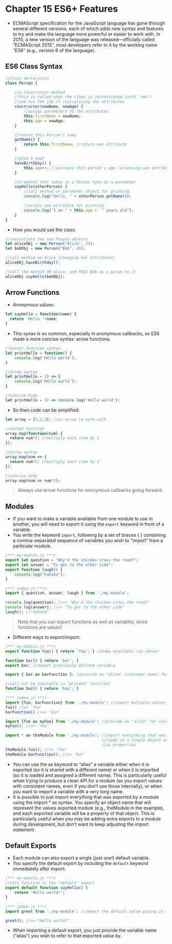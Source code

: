 # Chapter 15 ES6+ Features
- ECMAScript specification for the JavaScript language has gone through several different versions, each of which adds new syntax and features to try and make the language more powerful or easier to work with. In 2015, a new version of the language was released—officially called “ECMAScript 2015”, most developers refer to it by the working name “ES6” (e.g., version 6 of the language).

## ES6 Class Syntax
```js
//class declaration
class Person {

    //a Constructor method
    //this is called when the class is instantiated (with `new`)
    //and has the job of initializing the attributes
    constructor(newName, newAge) {
        //assign parameters to the attributes
        this.firstName = newName;
        this.age = newAge;
    }

    //return this Person's name
    getName() {
        return this.firstName; //return own attribute
    }

    //grow a year
    haveBirthday() {
        this.age++; //increase this person's age (accessing own attribute)
    }

    //a method that takes in a Person type as a parameter
    sayHello(otherPerson) {
        //call method on parameter object for printing
        console.log("Hello, " + otherPerson.getName());

        //access own attribute for printing
        console.log("I am " + this.age +  " years old");
    }
}
```
- How you would use the class:
```js
//instantiate two new People objects
let aliceObj = new Person("Alice", 21);
let bobObj = new Person("Bob", 42);

//call method on Alice (changing her attributes)
aliceObj.haveBirthday();

//call the method ON Alice, and PASS Bob as a param to it
aliceObj.sayHello(bobObj);
```

## Arrow Functions
- Anonymous values:
```js
let sayHello = function(name) {
  return 'Hello '+name;
}
```
- This synax is so common, especially in anonymous callbacks, so ES6 made a more concise syntax: arrow functions.
```js
//normal function syntax
let printHello = function() {
    console.log('Hello world');
}

//arrow syntax
let printHello = () => {
    console.log('Hello world');
}

//concise body
let printHello = () => console.log('Hello world');
```
- So then code can be simplified:
```js
let array = [1,2,3]; //an array to work with

//normal function
array.map(function(num) {
  return num*2; //multiply each item by 2
});

//arrow syntax
array.map(num => {
  return num*2; //multiply each item by 2
});

//concise body
array.map(num => num*2);
```
> Always use arrow functions for anonymous callbacks going forward.

## Modules
- If you want to make a variable available from one module to use in another, you will need to export it using the ```export``` keyword in front of a variable.
- You write the keyword ```import```, following by a set of braces { } containing a comma-separated sequence of variables you wish to “import” from a particular module.

```js
/*** my-module.js ***/
export let question = "Why'd the chicken cross the road?";
export let answer = "To get to the other side";
export function laugh() {
    console.log("hahaha");
}

/*** index.js ***/
import { question, answer, laugh } from './my-module';

console.log(question); //=> "Why'd the chicken cross the road?"
console.log(answer); //=> "To get to the other side"
laugh(); //"hahaha"
```
> Note that you can export functions as well as variables, since functions are values!

- Different ways to export/import:
```js
/*** my-module.js ***/
export function foo() { return 'foo'; } //make available (as above)

function bar() { return 'bar'; }
export bar; //export previously defined variable

export { bar as barFunction }; //provide an "alias" (consumer name) for value

//will not be available (a "private" function)
function baz() { return 'baz'; }

/*** index.js ***/
import {foo, barFunction} from './my-module'; //import multiple values
foo() //=> 'foo'
barFunction() //=> 'bar'

import {foo as myFoo} from './my-module'; //provide an "alias" for value
myFoo(); //=> 'foo'

import * as theModule from './my-module'; //import everything that was exported
                                          //loads as a single object with values
                                          //as properties
theModule.foo(); //=> 'foo'
theModule.barFunction(); //=> 'bar'
```
- You can use the as keyword to “alias” a variable either when it is exported (so it is shared with a different name) or when it is imported (so it is loaded and assigned a different name). This is particularly useful when trying to produce a clean API for a module (so you export values with consistent names, even if you don’t use those internally), or when you want to import a variable with a very long name.
- It is possible to just import everything that was exported by a module using the import * as syntax. You specify an object name that will represent the values exported module (e.g., theModule in the example), and each exported variable will be a property of that object. This is particularly useful when you may be adding extra exports to a module during development, but don’t want to keep adjusting the import statement.

## Default Exports
- Each module can also export a single (just one!) default variable.
- You specify the default export by including the ```default``` keyword immediately after export:
```js
/*** my-module.js ***/
//this function is the "default" export
export default function sayHello() {
    return 'Hello world!';
}

/*** index.js ***/
import greet from './my-module'; //import the default value giving it any name

greet(); //=> "Hello world!"
```
- When importing a default export, you just provide the variable name (“alias”) you wish to refer to that exported value by.